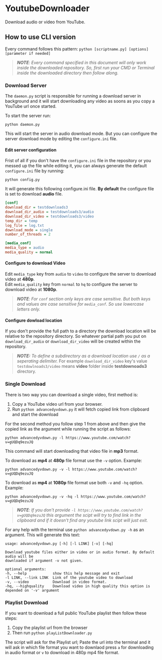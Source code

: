 # YoutubeDownloader
Download audio or video from YouTube.

## How to use CLI version
Every command follows this pattern:
`python [scriptname.py] [options] [parameter if needed]`

>***NOTE**: Every command specified in this document will only work inside the downloaded repository. So, first run your CMD or Terminal inside the downloaded directory then follow along.*

### Download Server
The `daemon.py` script is responsible for running a download server in background and it will start downloading any video as soons as you copy a YouTube url once started.

To start the server run:

    python daemon.py 

This will start the server in audio download mode. But you can configure the server download mode by editing the `configure.ini` file.

#### Edit server configuration
Frist of all if you don't have the `configure.ini` file in the repository or you messed up the file while editing it, you can always generate the default `configure.ini` file by running:

    python config.py

It will generate this following configure.ini file. **By default** the configure file is set to download **audio** file.

```ini
[conf]
download_dir = testdownloads3
download_dir_audio = testdownloads3/audio
download_dir_video = testdownloads3/video
temp_dir = temp
log_file = log.txt
download_mode = single
number_of_threads = 2

[media_conf]
media_type = audio
media_quality = normal
```

#### Configure to download Video
Edit `media_type` key from `audio` to `video` to configure the server to download video at **480p**.\
Edit `media_quality` key from `normal` to `hq` to configure the server to download video at **1080p**.

>***NOTE**: For `conf` section only keys are case sensitive. But both keys and values are case sensitive for `media_conf`. So use lowercase letters only.*

#### Configure dowload location
If you don't provide the full path to a directory the download location will be relative to the repository directory. So whatever partial path you put on `download_dir_audio` or `download_dir_video` will be created within the repository.
>***NOTE:** To define a subdirectory as a download location use `/` as a seperating delimiter.*
>For example `download_dir_video` key's value `testdowlnoads3/video` means **video** folder inside **testdownoads3** directory.

### Single Download
There is two way you can download a single video, first method is:
 1. Copy a YouTube video url from your browser.
 2. Run `python advancedyvdown.py` it will fetch copied link from clipboard and start the download

For the second method you follow step 1 from above and then give the copied link as the argument while  running the script as follows:

    python advancedyvdown.py -l https://www.youtube.com/watch?v=gUQDq9ezuJQ
    
This command will start downloading that video file in **mp3** format.

To download as **mp4** at **480p** file format use the `-v` option. Example:

    python advancedyvdown.py -v -l https://www.youtube.com/watch?v=gUQDq9ezuJQ

To download as **mp4** at **1080p** file format use both `-v` and `-hq` option. Example:

    python advancedyvdown.py -v -hq -l https://www.youtube.com/watch?v=gUQDq9ezuJQ
    
>***NOTE**: If you don't provide `-l https://www.youtube.com/watch?v=gUQDq9ezuJQ` this argument the scipt will try to find link in the clipboard and if it doesn't find any youtube link scipt will just exit.*

For any help with the terminal use `python advancedyvdown.py -h` as an argument. This will generate this text:

```
usage: advancedyvdown.py [-h] [-l LINK] [-v] [-hq]

Download youtube files either in video or in audio format. By default audio will be
downloaded if argument -v not given.

optional arguments:
-h, --help            show this help message and exit
-l LINK, --link LINK  Link of the youtube video to download
-v, --video           Download in video format.
-hq, --highquality    Download video in high quality this option is depended on '-v' argument
```

### Playlist Download
If you want to download a full public YouTube playlist then follow these steps:

 1. Copy the playlist url from the browser
 2. Then run `python playListDownloader.py`
 
The script will ask for the Playlist url; Paste the url into the terminal and it will ask in which file format you want to downlaod press `a` for downloading in audio format or `v` to download in 480p mp4 file format.
